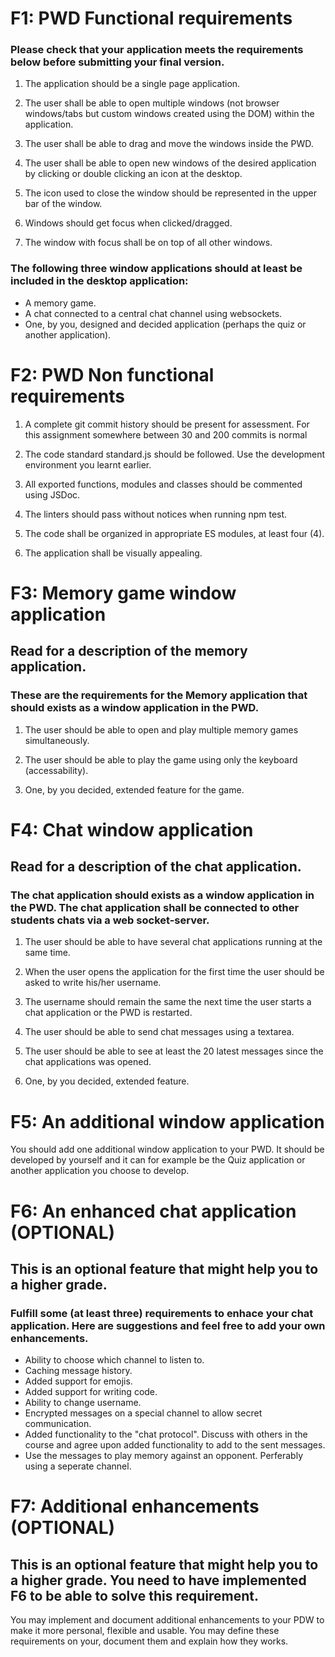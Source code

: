 # F1: PWD Functional requirements
### Please check that your application meets the requirements below before submitting your final version.

1. The application should be a single page application.

2. The user shall be able to open multiple windows (not browser windows/tabs but custom windows created using the DOM) within the application.

3. The user shall be able to drag and move the windows inside the PWD.

4. The user shall be able to open new windows of the desired application by clicking or double clicking an icon at the desktop.

5. The icon used to close the window should be represented in the upper bar of the window.

6. Windows should get focus when clicked/dragged.

7. The window with focus shall be on top of all other windows.

### The following three window applications should at least be included in the desktop application:

* A memory game.
* A chat connected to a central chat channel using websockets.
* One, by you, designed and decided application (perhaps the quiz or another application).
# F2: PWD Non functional requirements
1. A complete git commit history should be present for assessment. For this assignment somewhere between 30 and 200 commits is normal

2. The code standard standard.js should be followed. Use the development environment you learnt earlier.

3. All exported functions, modules and classes should be commented using JSDoc.

4. The linters should pass without notices when running npm test.

5. The code shall be organized in appropriate ES modules, at least four (4).

6. The application shall be visually appealing.

# F3: Memory game window application
## Read for a description of the memory application.

### These are the requirements for the Memory application that should exists as a window application in the PWD.

1. The user should be able to open and play multiple memory games simultaneously.

2. The user should be able to play the game using only the keyboard (accessability).

3. One, by you decided, extended feature for the game.

# F4: Chat window application
## Read for a description of the chat application.

### The chat application should exists as a window application in the PWD. The chat application shall be connected to other students chats via a web socket-server.

1. The user should be able to have several chat applications running at the same time.

2. When the user opens the application for the first time the user should be asked to write his/her username.

3. The username should remain the same the next time the user starts a chat application or the PWD is restarted.

4. The user should be able to send chat messages using a textarea.

5. The user should be able to see at least the 20 latest messages since the chat applications was opened.

6. One, by you decided, extended feature.

# F5: An additional window application
You should add one additional window application to your PWD. It should be developed by yourself and it can for example be the Quiz application or another application you choose to develop.

# F6: An enhanced chat application (OPTIONAL)
## This is an optional feature that might help you to a higher grade.

### Fulfill some (at least three) requirements to enhace your chat application. Here are suggestions and feel free to add your own enhancements.

* Ability to choose which channel to listen to.
* Caching message history.
* Added support for emojis.
* Added support for writing code.
* Ability to change username.
* Encrypted messages on a special channel to allow secret communication.
* Added functionality to the "chat protocol". Discuss with others in the course and agree upon added functionality to add to the sent messages.
* Use the messages to play memory against an opponent. Perferably using a seperate channel.
# F7: Additional enhancements (OPTIONAL)
## This is an optional feature that might help you to a higher grade. You need to have implemented F6 to be able to solve this requirement.

You may implement and document additional enhancements to your PDW to make it more personal, flexible and usable. You may define these requirements on your, document them and explain how they works.